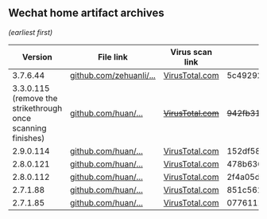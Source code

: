 ## Wechat home artifact archives

*(earliest first)*

| Version | File link | Virus scan link | Checksum (SHA256) |
|---------|-----------|-----------------|-------------------|
| 3.7.6.44  | [github.com/zehuanli/...](https://github.com/zehuanli/docker-wechat/releases/download/0.11/home.3.7.6.44.tgz) | [VirusTotal.com](https://www.virustotal.com/gui/file/5c492924072cd6d8c51e2a8add8a0460906f2f902bd46769bed4da6546f724fc) | 5c492924072cd6d8c51e2a8add8a0460906f2f902bd46769bed4da6546f724fc |
| 3.3.0.115 (remove the strikethrough once scanning finishes) | [github.com/huan/...](https://github.com/huan/docker-wechat/releases/download/v0.1/home.3.3.0.115.tgz) | ~~[VirusTotal.com](https://www.virustotal.com/gui/file/942fb31fece8b2ffbe842e27581ba34dd487c93c9a230d6dbc5ba49ecee0d86f)~~ | ~~942fb31fece8b2ffbe842e27581ba34dd487c93c9a230d6dbc5ba49ecee0d86f~~ |
| 2.9.0.114 | [github.com/huan/...](https://github.com/huan/docker-wechat/releases/download/v0.1/home.2.9.0.114.tgz) | [VirusTotal.com](https://www.virustotal.com/gui/file/152df583dfbde37ac52802b8e8510c3124dd1faf0b1aeafb14792f5ff4d41ca2) | 152df583dfbde37ac52802b8e8510c3124dd1faf0b1aeafb14792f5ff4d41ca2 |
| 2.8.0.121 | [github.com/huan/...](https://github.com/huan/docker-wechat/releases/download/v0.1/home.2.8.0.121.tgz) | [VirusTotal.com](https://www.virustotal.com/gui/file/478b636304224380bb3839012e9eb22f10a82fe3bc94737adfa69be9262564d7) | 478b636304224380bb3839012e9eb22f10a82fe3bc94737adfa69be9262564d7 |
| 2.8.0.112 | [github.com/huan/...](https://github.com/huan/docker-wechat/releases/download/v0.1/home.2.8.0.112.tgz) | [VirusTotal.com](https://www.virustotal.com/gui/file/2f4a05defdd20a1b99d4ac6f9568f2e8cf21ea3d08b82b42eadb353b3caadc78) | 2f4a05defdd20a1b99d4ac6f9568f2e8cf21ea3d08b82b42eadb353b3caadc78 |
| 2.7.1.88  | [github.com/huan/...](https://github.com/huan/docker-wechat/releases/download/v0.1/home.2.7.1.88.tgz) | [VirusTotal.com](https://www.virustotal.com/gui/file/851c561642bfa0453117ccea5766697504f7d8ccc49a8cd13bad0fd1bc798461) | 851c561642bfa0453117ccea5766697504f7d8ccc49a8cd13bad0fd1bc798461 |
| 2.7.1.85  | [github.com/huan/...](https://github.com/huan/docker-wechat/releases/download/v0.1/home.2.7.1.85.tgz) | [VirusTotal.com](https://www.virustotal.com/gui/file/07761122a78b254b5364b069b5894541491a9656de50b30d63aed19d7fefa999) | 07761122a78b254b5364b069b5894541491a9656de50b30d63aed19d7fefa999 |
